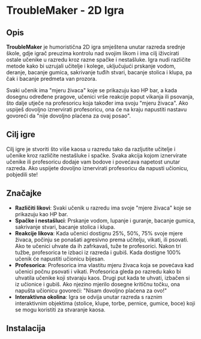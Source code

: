 # TroubleMaker - 2D Igra

## Opis

**TroubleMaker** je humoristična 2D igra smještena unutar razreda srednje škole, gdje igrač preuzima kontrolu nad svojim likom i ima cilj iživcirati ostale učenike u razredu kroz razne spačke i nestašluke. Igra nudi različite metode kako bi uzrujali učitelje i kolege, uključujući prskanje vodom, deranje, bacanje gumica, sakrivanje tuđih stvari, bacanje stolica i klupa, pa čak i bacanje predmeta van prozora.

Svaki učenik ima "mjeru živaca" koje se prikazuju kao HP bar, a kada dosegnu određene pragove, učenici vrše reakcije poput vikanja ili psovanja, što dalje utječe na profesoricu koja također ima svoju "mjeru živaca". Ako uspiješ dovoljno iznervirati profesoricu, ona će na kraju napustiti nastavu govoreći da "nije dovoljno plaćena za ovaj posao".

## Cilj igre

Cilj igre je stvoriti što više kaosa u razredu tako da razljutite učitelje i učenike kroz različite nestašluke i spačke. Svaka akcija kojom iznervirate učenike ili profesoricu dodaje vam bodove i povećava napetost unutar razreda. Ako uspijete dovoljno iznervirati profesoricu da napusti učionicu, pobjedili ste!

## Značajke

- **Različiti likovi**: Svaki učenik u razredu ima svoje "mjere živaca" koje se prikazuju kao HP bar.
- **Spačke i nestašluci**: Prskanje vodom, lupanje i guranje, bacanje gumica, sakrivanje stvari, bacanje stolica i klupa.
- **Reakcije likova**: Kada učenici dostignu 25%, 50%, 75% svoje mjere živaca, počinju se ponašati agresivno prema učitelju, vikati, ili psovati. Ako te učenici uhvate da ih zafrkavaš, tuže te profesorici. Nakon tri tužbe, profesorica te izbaci iz razreda i gubiš. Kada dostigne 100% učenik će napustiti učionicu bijesan.
- **Profesorica**: Profesorica ima vlastitu mjeru živaca koja se povećava kad učenici počnu psovati i vikati. Profesorica gleda po razredu kako bi uhvatila učenike koji stvaraju kaos. Drugi put kada te uhvati, izbačen si iz učionice i gubiš. Ako njezino mjerilo dosegne kritičnu točku, ona napušta učionicu govoreći: "Nisam dovoljno plaćena za ovo!" 
- **Interaktivna okolina**: Igra se odvija unutar razreda s raznim interaktivnim objektima (stolice, klupe, torbe, pernice, gumice, boce) koji se mogu koristiti za stvaranje kaosa.

## Instalacija

